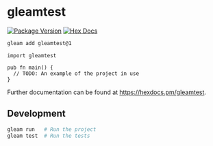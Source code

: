 # gleamtest

[![Package Version](https://img.shields.io/hexpm/v/gleamtest)](https://hex.pm/packages/gleamtest)
[![Hex Docs](https://img.shields.io/badge/hex-docs-ffaff3)](https://hexdocs.pm/gleamtest/)

```sh
gleam add gleamtest@1
```
```gleam
import gleamtest

pub fn main() {
  // TODO: An example of the project in use
}
```

Further documentation can be found at <https://hexdocs.pm/gleamtest>.

## Development

```sh
gleam run   # Run the project
gleam test  # Run the tests
```
